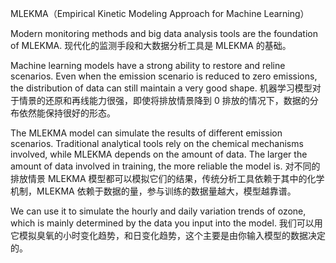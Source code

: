 MLEKMA（Empirical Kinetic Modeling Approach for Machine Learning）

Modern monitoring methods and big data analysis tools are the foundation of MLEKMA.
现代化的监测手段和大数据分析工具是 MLEKMA 的基础。

Machine learning models have a strong ability to restore and reline scenarios. Even when the emission scenario is reduced to zero emissions, the distribution of data can still maintain a very good shape.
机器学习模型对于情景的还原和再线能力很强，即使将排放情景降到 0 排放的情况下，数据的分布依然能保持很好的形态。

The MLEKMA model can simulate the results of different emission scenarios. Traditional analytical tools rely on the chemical mechanisms involved, while MLEKMA depends on the amount of data. The larger the amount of data involved in training, the more reliable the model is.
对不同的排放情景 MLEKMA 模型都可以模拟它们的结果，传统分析工具依赖于其中的化学机制，MLEKMA 依赖于数据的量，参与训练的数据量越大，模型越靠谱。

We can use it to simulate the hourly and daily variation trends of ozone, which is mainly determined by the data you input into the model.
我们可以用它模拟臭氧的小时变化趋势，和日变化趋势，这个主要是由你输入模型的数据决定的。
